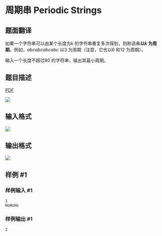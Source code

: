 # 周期串 Periodic Strings

## 题面翻译

如果一个字符串可以由某个长度为$k$ 的字符串重复多次得到，则称该串**以$k$ 为周期**。例如，$abcabcabcabc$ 以$3$ 为周期（注意，它也以$6$ 和$12$ 为周期）。

输入一个长度不超过$80$ 的字符串，输出其最小周期。

## 题目描述

[problemUrl]: https://uva.onlinejudge.org/index.php?option=com_onlinejudge&Itemid=8&category=6&page=show_problem&problem=396

[PDF](https://uva.onlinejudge.org/external/4/p455.pdf)

![](https://cdn.luogu.com.cn/upload/vjudge_pic/UVA455/0f2c951ddd4b8470f98c3b52cdc3c03c6f911571.png)

## 输入格式

![](https://cdn.luogu.com.cn/upload/vjudge_pic/UVA455/34d706c262de97a55dcb3622f7c95132a55028c3.png)

## 输出格式

![](https://cdn.luogu.com.cn/upload/vjudge_pic/UVA455/4705972417cfcb8c31c25e73762e92678e2efe8b.png)

## 样例 #1

### 样例输入 #1

```
1
HoHoHo
```

### 样例输出 #1

```
2
```